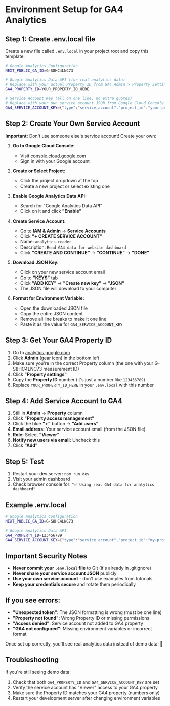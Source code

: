 # Environment Setup for GA4 Analytics

## Step 1: Create .env.local file

Create a new file called `.env.local` in your project root and copy this template:

```bash
# Google Analytics Configuration
NEXT_PUBLIC_GA_ID=G-S8HC4LNC73

# Google Analytics Data API (for real analytics data)
# Replace with your actual Property ID from GA4 Admin > Property Settings
GA4_PROPERTY_ID=YOUR_PROPERTY_ID_HERE

# Service Account Key (all on one line, no extra quotes)
# Replace with your own service account JSON from Google Cloud Console
GA4_SERVICE_ACCOUNT_KEY={"type":"service_account","project_id":"your-project",...}
```

## Step 2: Create Your Own Service Account

**Important:** Don't use someone else's service account! Create your own:

1. **Go to Google Cloud Console:**
   - Visit [console.cloud.google.com](https://console.cloud.google.com/)
   - Sign in with your Google account

2. **Create or Select Project:**
   - Click the project dropdown at the top
   - Create a new project or select existing one

3. **Enable Google Analytics Data API:**
   - Search for "Google Analytics Data API"
   - Click on it and click **"Enable"**

4. **Create Service Account:**
   - Go to **IAM & Admin** → **Service Accounts**
   - Click **"+ CREATE SERVICE ACCOUNT"**
   - Name: `analytics-reader`
   - Description: `Read GA4 data for website dashboard`
   - Click **"CREATE AND CONTINUE"** → **"CONTINUE"** → **"DONE"**

5. **Download JSON Key:**
   - Click on your new service account email
   - Go to **"KEYS"** tab
   - Click **"ADD KEY"** → **"Create new key"** → **"JSON"**
   - The JSON file will download to your computer

6. **Format for Environment Variable:**
   - Open the downloaded JSON file
   - Copy the entire JSON content
   - Remove all line breaks to make it one line
   - Paste it as the value for `GA4_SERVICE_ACCOUNT_KEY`

## Step 3: Get Your GA4 Property ID

1. Go to [analytics.google.com](https://analytics.google.com/)
2. Click **Admin** (gear icon) in the bottom left
3. Make sure you're in the correct Property column (the one with your G-S8HC4LNC73 measurement ID)
4. Click **"Property settings"**
5. Copy the **Property ID** number (it's just a number like `123456789`)
6. Replace `YOUR_PROPERTY_ID_HERE` in your `.env.local` with this number

## Step 4: Add Service Account to GA4

1. Still in **Admin** → **Property** column
2. Click **"Property access management"**
3. Click the blue **"+"** button → **"Add users"**
4. **Email address:** Your service account email (from the JSON file)
5. **Role:** Select **"Viewer"**
6. **Notify new users via email:** Uncheck this
7. Click **"Add"**

## Step 5: Test

1. Restart your dev server: `npm run dev`
2. Visit your admin dashboard
3. Check browser console for: `"✅ Using real GA4 data for analytics dashboard"`

## Example .env.local

```bash
# Google Analytics Configuration
NEXT_PUBLIC_GA_ID=G-S8HC4LNC73

# Google Analytics Data API
GA4_PROPERTY_ID=123456789
GA4_SERVICE_ACCOUNT_KEY={"type":"service_account","project_id":"my-project","private_key_id":"abc123","private_key":"-----BEGIN PRIVATE KEY-----\n...","client_email":"analytics-reader@my-project.iam.gserviceaccount.com","client_id":"123","auth_uri":"https://accounts.google.com/o/oauth2/auth","token_uri":"https://oauth2.googleapis.com/token","auth_provider_x509_cert_url":"https://www.googleapis.com/oauth2/v1/certs","client_x509_cert_url":"https://www.googleapis.com/robot/v1/metadata/x509/analytics-reader%40my-project.iam.gserviceaccount.com","universe_domain":"googleapis.com"}
```

## Important Security Notes

- **Never commit your `.env.local` file** to Git (it's already in .gitignore)
- **Never share your service account JSON** publicly
- **Use your own service account** - don't use examples from tutorials
- **Keep your credentials secure** and rotate them periodically

## If you see errors:

- **"Unexpected token"**: The JSON formatting is wrong (must be one line)
- **"Property not found"**: Wrong Property ID or missing permissions
- **"Access denied"**: Service account not added to GA4 property
- **"GA4 not configured"**: Missing environment variables or incorrect format

Once set up correctly, you'll see real analytics data instead of demo data! 🎉

## Troubleshooting

If you're still seeing demo data:
1. Check that both `GA4_PROPERTY_ID` and `GA4_SERVICE_ACCOUNT_KEY` are set
2. Verify the service account has "Viewer" access to your GA4 property
3. Make sure the Property ID matches your GA4 property (numbers only)
4. Restart your development server after changing environment variables 